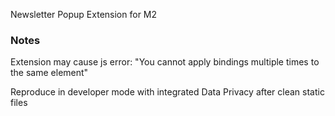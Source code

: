Newsletter Popup Extension for M2

### Notes

Extension may cause js error: "You cannot apply bindings multiple times to the same element"

Reproduce in developer mode with integrated Data Privacy after clean static files

